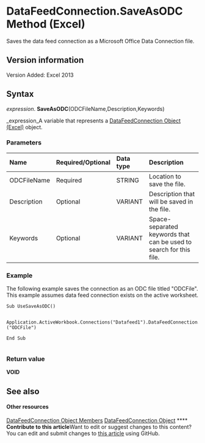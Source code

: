 
# DataFeedConnection.SaveAsODC Method (Excel)

Saves the data feed connection as a Microsoft Office Data Connection file.


## Version information

Version Added: Excel 2013 


## Syntax

 _expression_. **SaveAsODC**(ODCFileName,Description,Keywords)

 _expression_A variable that represents a  [DataFeedConnection Object (Excel)](2ccb242b-28d5-3baf-78be-aa8f7478f4b6.md) object.


### Parameters



|**Name**|**Required/Optional**|**Data type**|**Description**|
|:-----|:-----|:-----|:-----|
|ODCFileName|Required|STRING|Location to save the file.|
|Description|Optional|VARIANT|Description that will be saved in the file.|
|Keywords|Optional|VARIANT|Space-separated keywords that can be used to search for this file.|

### Example

The following example saves the connection as an ODC file titled "ODCFile". This example assumes data feed connection exists on the active worksheet. 


```
Sub UseSaveAsODC() 
 
   Application.ActiveWorkbook.Connections("Datafeed1").DataFeedConnection.SaveAsODC ("ODCFile")
 
End Sub 


```


### Return value

 **VOID**


## See also


#### Other resources


 [DataFeedConnection Object Members](33157c0b-c8d1-355f-8e72-3c7738ff67af.md)
 [DataFeedConnection Object](2ccb242b-28d5-3baf-78be-aa8f7478f4b6.md)
****   **Contribute to this article**Want to edit or suggest changes to this content? You can edit and submit changes to  [this article](https://github.com/jhershey00/VBA_Excel_Test/OpenXMLCon/articles/e66ff66c-9b19-a479-0afa-4f7e307113ac.md) using GitHub.

